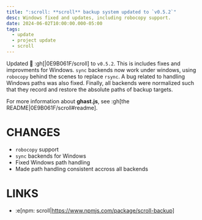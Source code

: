 ```yaml
---
title: ":scroll: **scroll** backup system updated to `v0.5.2`"
desc: Windows fixed and updates, including robocopy support.
date: 2024-06-02T10:00:00.000-05:00
tags:
  - update
  - project update
  - scroll
---
```


Updated :scroll: :gh[|0E9B061F/scroll] to `v0.5.2`. This is includes fixes and
improvments for Windows. `sync` backends now work under windows, using
`robocopy` behind the scenes to replace `rsync`. A bug related to handling
Windows paths was also fixed. Finally, all backends were normalized such that
they record and restore the absolute paths of backup targets.

For more information about **ghast.js**, see :gh[the README|0E9B061F/scroll#readme].

# CHANGES

* `robocopy` support
* `sync` backends for Windows
* Fixed Windows path handling
* Made path handling consistent accross all backends

# LINKS

* :e[npm: scroll|https://www.npmjs.com/package/scroll-backup]
